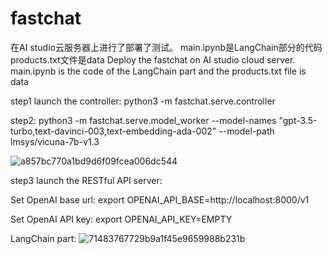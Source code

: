 # fastchat
在AI studio云服务器上进行了部署了测试。 main.ipynb是LangChain部分的代码  products.txt文件是data
Deploy the fastchat on AI studio cloud server. main.ipynb is the code of the LangChain part and the products.txt file is data

step1  launch the controller: python3 -m fastchat.serve.controller

step2: python3 -m fastchat.serve.model_worker --model-names "gpt-3.5-turbo,text-davinci-003,text-embedding-ada-002" --model-path lmsys/vicuna-7b-v1.3 


![a857bc770a1bd9d6f09fcea006dc544](https://github.com/AliaXueting/fastchat/assets/96671351/b15ab77a-655b-4b0f-a004-53273e7f416c)

step3 launch the RESTful API server: 

Set OpenAI base url: export OPENAI_API_BASE=http://localhost:8000/v1

Set OpenAI API key: export OPENAI_API_KEY=EMPTY

LangChain part:
![71483767729b9a1f45e9659988b231b](https://github.com/AliaXueting/fastchat/assets/96671351/e4781242-cd3a-41a8-8e60-00f69e202c21)


